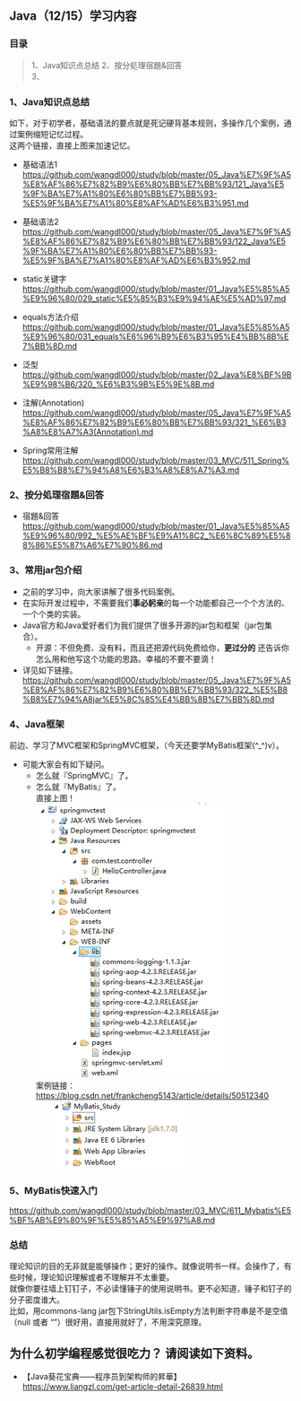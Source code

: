 ## Java（12/15）学习内容
### 目录  
> 1、Java知识点总结 
> 2、按分処理宿題&回答  
> 3、

### 1、Java知识点总结 
  如下，对于初学者，基础语法的要点就是死记硬背基本规则，多操作几个案例，通过案例缩短记忆过程。  
  这两个链接，直接上图来加速记忆。  
  - 基础语法1  
  https://github.com/wangdl000/study/blob/master/05_Java%E7%9F%A5%E8%AF%86%E7%82%B9%E6%80%BB%E7%BB%93/121_Java%E5%9F%BA%E7%A1%80%E6%80%BB%E7%BB%93-%E5%9F%BA%E7%A1%80%E8%AF%AD%E6%B3%951.md  
  - 基础语法2  
  https://github.com/wangdl000/study/blob/master/05_Java%E7%9F%A5%E8%AF%86%E7%82%B9%E6%80%BB%E7%BB%93/122_Java%E5%9F%BA%E7%A1%80%E6%80%BB%E7%BB%93-%E5%9F%BA%E7%A1%80%E8%AF%AD%E6%B3%952.md  

  - static关键字
  https://github.com/wangdl000/study/blob/master/01_Java%E5%85%A5%E9%96%80/029_static%E5%85%B3%E9%94%AE%E5%AD%97.md  
  
  - equals方法介绍  
   https://github.com/wangdl000/study/blob/master/01_Java%E5%85%A5%E9%96%80/031_equals%E6%96%B9%E6%B3%95%E4%BB%8B%E7%BB%8D.md  
  - 泛型  
  https://github.com/wangdl000/study/blob/master/02_Java%E8%BF%9B%E9%98%B6/320_%E6%B3%9B%E5%9E%8B.md  

  - 注解(Annotation)  
  https://github.com/wangdl000/study/blob/master/05_Java%E7%9F%A5%E8%AF%86%E7%82%B9%E6%80%BB%E7%BB%93/321_%E6%B3%A8%E8%A7%A3(Annotation).md  

  - Spring常用注解  
https://github.com/wangdl000/study/blob/master/03_MVC/511_Spring%E5%B8%B8%E7%94%A8%E6%B3%A8%E8%A7%A3.md  

### 2、按分処理宿題&回答  
  - 宿題&回答  
 https://github.com/wangdl000/study/blob/master/01_Java%E5%85%A5%E9%96%80/992_%E5%AE%BF%E9%A1%8C2_%E6%8C%89%E5%88%86%E5%87%A6%E7%90%86.md

### 3、常用jar包介绍  
  - 之前的学习中，向大家讲解了很多代码案例。  
  - 在实际开发过程中，不需要我们**事必躬亲**的每一个功能都自己一个个方法的、一个个类的实装。  
  - Java官方和Java爱好者们为我们提供了很多开源的jar包和框架（jar包集合）。
    - 开源：不但免费、没有料，而且还把源代码免费给你，**更过分的** 还告诉你怎么用和他写这个功能的思路。幸福的不要不要滴！  
  - 详见如下链接。  
 https://github.com/wangdl000/study/blob/master/05_Java%E7%9F%A5%E8%AF%86%E7%82%B9%E6%80%BB%E7%BB%93/322_%E5%B8%B8%E7%94%A8jar%E5%8C%85%E4%BB%8B%E7%BB%8D.md
  
### 4、Java框架  
  前边、学习了MVC框架和SpringMVC框架，（今天还要学MyBatis框架(^_^)v）。  
  - 可能大家会有如下疑问。  
    - 怎么就『SpringMVC』了。  
    - 怎么就『MyBatis』了。  
  直接上图！  
  ![121](https://github.com/wangdl000/study/blob/master/05_Java%E7%9F%A5%E8%AF%86%E7%82%B9%E6%80%BB%E7%BB%93/resource_500/501_simple_spring.png)  
  案例链接： 
  https://blog.csdn.net/frankcheng5143/article/details/50512340  
  　　![601](https://github.com/wangdl000/study/blob/master/03_MVC/resource_mybatis/601_211.png)  

### 5、MyBatis快速入门  
 https://github.com/wangdl000/study/blob/master/03_MVC/611_Mybatis%E5%BF%AB%E9%80%9F%E5%85%A5%E9%97%A8.md

### 总结  
  理论知识的目的无非就是能够操作；更好的操作。就像说明书一样。会操作了，有些时候，理论知识理解或者不理解并不太重要。  
  就像你要往墙上钉钉子，不必读懂锤子的使用说明书。更不必知道，锤子和钉子的分子密度谁大。  
  比如，用commons-lang jar包下StringUtils.isEmpty方法判断字符串是不是空值（null 或者 “”）很好用，直接用就好了，不用深究原理。  

## 为什么初学编程感觉很吃力？ 请阅读如下资料。

  - 【Java葵花宝典——程序员到架构师的昇華】  
  https://www.liangzl.com/get-article-detail-26839.html
  